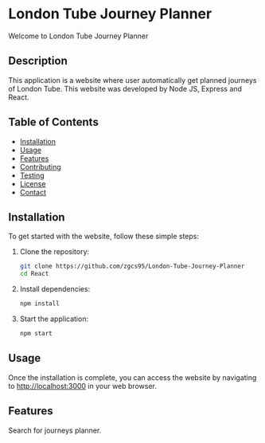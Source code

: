 # London Tube Journey Planner

Welcome to London Tube Journey Planner

## Description

This application is a website where user automatically get planned journeys of London Tube. This website was developed by Node JS, Express and React.

## Table of Contents

- [Installation](#installation)
- [Usage](#usage)
- [Features](#features)
- [Contributing](#contributing)
- [Testing](#testing)
- [License](#license)
- [Contact](#contact)

## Installation

To get started with the website, follow these simple steps:

1. Clone the repository:

    ```bash
    git clone https://github.com/zgcs95/London-Tube-Journey-Planner
    cd React
    ```

2. Install dependencies:

    ```bash
    npm install
    ```

3. Start the application:

    ```bash
    npm start
    ```

## Usage

Once the installation is complete, you can access the website by navigating to [http://localhost:3000](http://localhost:3000) in your web browser. 

## Features

Search for journeys planner.

